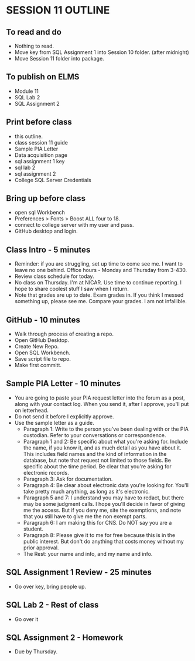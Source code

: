 # SESSION 11 OUTLINE

## To read and do
* Nothing to read.
* Move key from SQL Assignment 1 into Session 10 folder. (after midnight)
* Move Session 11 folder into package.    

## To publish on ELMS
* Module 11
* SQL Lab 2
* SQL Assignment 2

## Print before class
* this outline.
* class session 11 guide
* Sample PIA Letter
* Data acquisition page
* sql assignment 1 key
* sql lab 2
* sql assignment 2
* College SQL Server Credentials

## Bring up before class
* open sql Workbench
* Preferences > Fonts > Boost ALL four to 18.
* connect to college server with my user and pass.
* GitHub desktop and login.

## Class Intro - 5 minutes
* Reminder: if you are struggling, set up time to come see me.  I want to leave no one behind. Office hours - Monday and Thursday from 3-430.
* Review class schedule for today.
* No class on Thursday. I'm at NICAR. Use time to continue reporting. I hope to share coolest stuff I saw when I return.
* Note that grades are up to date. Exam grades in. If you think I messed something up, please see me.  Compare your grades. I am not infallible.

## GitHub - 10 minutes
* Walk through process of creating a repo.
* Open GitHub Desktop.
* Create New Repo.
* Open SQL Workbench.
* Save script file to repo.
* Make first committ.


## Sample PIA Letter - 10 minutes
* You are going to paste your PIA request letter into the forum as a post, along with your contact log. When you send it, after I approve, you'll put on letterhead.
* Do not send it before I explicitly approve.
* Use the sample letter as a guide.  
  * Paragraph 1: Write to the person you've been dealing with or the PIA custodian. Refer to your conversations or correspondence.
  * Paragraph 1 and 2: Be specific about what you're asking for.  Include the name, if you know it, and as much detail as you have about it.  This includes field names and the kind of information in the database, but note that request not limited to those fields. Be specific about the time period. Be clear that you're asking for electronic records.
  * Paragraph 3: Ask for documentation.
  * Paragraph 4: Be clear about electronic data you're looking for.  You'll take pretty much anything, as long as it's electronic.  
  * Paragraph 5 and 7: I understand you may have to redact, but there may be some judgment calls. I hope you'll decide in favor of giving me the access. But if you deny me, site the exemptions, and note that you still have to give me the non exempt parts.
  * Paragraph 6: I am making this for CNS. Do NOT say you are a student.
  * Paragraph 8: Please give it to me for free because this is in the public interest. But don't do anything that costs money without my prior approval.
  * The Rest: your name and info, and my name and info.   

## SQL Assignment 1 Review - 25 minutes
* Go over key, bring people up.

## SQL Lab 2 - Rest of class
* Go over it

## SQL Assignment 2 - Homework
* Due by Thursday.
